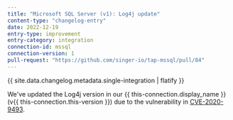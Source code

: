 ```yaml
---
title: "Microsoft SQL Server (v1): Log4j update"
content-type: "changelog-entry"
date: 2022-12-19
entry-type: improvement
entry-category: integration
connection-id: mssql
connection-version: 1
pull-request: "https://github.com/singer-io/tap-mssql/pull/84"
---
```

{{ site.data.changelog.metadata.single-integration | flatify }}

We've updated the Log4j version in our {{ this-connection.display_name }} (v{{ this-connection.this-version }}) due to the vulnerability in [CVE-2020-9493](https://github.com/advisories/GHSA-prp9-9gxw-38j8).